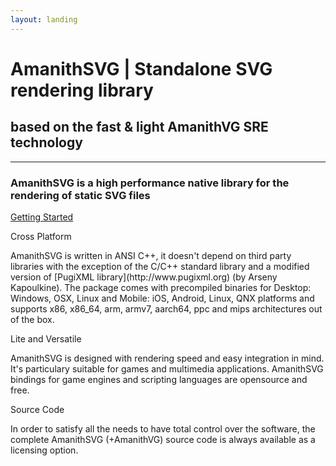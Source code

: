 ```yaml
---
layout: landing
---
```


<div id="logo"></div>

# <span class="w500">A</span>manith<span class="w500">SVG</span> | Standalone <span class="w300">SVG</span> rendering library

## based on the fast & light AmanithVG SRE technology

---

### AmanithSVG is a high performance native library for the rendering of static SVG files

<a id="redbutton" href="/docs/tut/000-get-amanithsvg-sdk.html">Getting Started</a>

<div id="leftsection">
<span class="titlesection">Cross Platform</span>
<p>AmanithSVG is written in ANSI C++, it doesn't depend on third party libraries with the exception of the C/C++
standard library and a modified version of [PugiXML library](http://www.pugixml.org) (by Arseny Kapoulkine). The package comes with precompiled binaries for Desktop: Windows, OSX, Linux and Mobile: iOS, Android, Linux, QNX platforms and supports x86, x86_64, arm, armv7, aarch64, ppc and mips architectures out of the box.</p>
</div>

<div id="middlesection">
<span class="titlesection">Lite and Versatile</span>
<p>AmanithSVG is designed with rendering speed and easy integration in mind. It's particulary suitable for games and multimedia applications. AmanithSVG bindings for game engines and scripting languages are opensource and free.</p>
</div>

<div id="rightsection">
<span class="titlesection">Source Code</span>
<p>In order to satisfy all the needs to have total control over the software, the complete AmanithSVG (+AmanithVG) source code is always available as a licensing option.</p>
</div>

<p><br><br><br></p>
